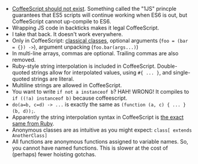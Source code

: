 * [CoffeeScript should not exist](https://meta.discourse.org/t/is-it-better-for-discourse-to-use-javascript-or-coffeescript/3153/10). Something called the "1JS" princple guarantees that ES5 scripts will continue working when ES6 is out, but CoffeeScript cannot up-compile to ES6.
* Wrapping JS code in backticks makes it legal CoffeeScript.
* I take that back. It doesn't work everywhere.
* Only in CoffeeScript: [classical classes](http://coffeescript.org/#classes), optional arguments (`foo = (bar = {}) ->`), argument unpacking (`foo.bar(args...)`)
* In multi-line arrays, commas are optional. Trailing commas are also removed.
* Ruby-style string interpolation is included in CoffeeScript. Double-quoted strings allow for interpolated values, using `#{ ... }`, and single-quoted strings are literal.
* Multiline strings are allowed in CoffeeScript.
* You want to write `if not a instanceof b`? HAH! WRONG! It compiles to `if ((!a) instanceof b)` because coffeescript.
* `do(a=b, c=d) -> ...` is exactly the same as `(function (a, c) { ... }(b, d));`.
* Apparently the string interpolation syntax in CoffeeScript is [the exact same from Ruby](http://addyosmani.com/blog/backing-up-a-github-account/).
* Anonymous classes are as intuitive as you might expect: `class[ extends AnotherClass]`
* All functions are anonymous functions assigned to variable names. So, you cannot have named functions. This is slower at the cost of (perhaps) fewer hoisting gotchas.
